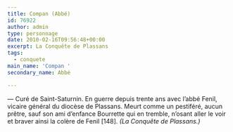 ```yaml
---
title: Compan (Abbé)
id: 76922
author: admin
type: personnage
date: 2010-02-16T09:56:48+00:00
excerpt: La Conquête de Plassans
tags:
  - conquete
main_name: 'Compan '
secondary_name: Abbé

---
```

— Curé de Saint-Saturnin. En guerre depuis trente ans avec l&rsquo;abbé Fenil, vicaire général du diocèse de Plassans. Meurt comme un pestiféré, aucun prêtre, sauf son ami d&rsquo;enfance Bourrette qui en tremble, n&rsquo;osant aller le voir et braver ainsi la colère de Fenil [148]. _(La Conquête de Plassans.)_